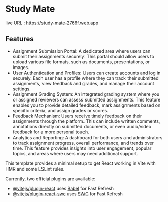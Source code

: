 # Study Mate

live URL : https://study-mate-2766f.web.app

## Features
- Assignment Submission Portal: A dedicated area where users can submit their assignments securely. This portal should allow users to upload various file formats, such as documents, presentations, or images.
- User Authentication and Profiles: Users can create accounts and log in securely. Each user has a profile where they can track their submitted assignments, view feedback and grades, and manage their account settings.
- Assignment Grading System: An integrated grading system where you or assigned reviewers can assess submitted assignments. This feature enables you to provide detailed feedback, mark assignments based on specific criteria, and assign grades or scores.
- Feedback Mechanism: Users receive timely feedback on their assignments through the platform. This can include written comments, annotations directly on submitted documents, or even audio/video feedback for a more personal touch.
- Analytics and Reporting: A dashboard for both users and administrators to track assignment progress, overall performance, and trends over time. This feature provides insights into user engagement, popular topics, and areas where users may need additional support.


This template provides a minimal setup to get React working in Vite with HMR and some ESLint rules.

Currently, two official plugins are available:

- [@vitejs/plugin-react](https://github.com/vitejs/vite-plugin-react/blob/main/packages/plugin-react/README.md) uses [Babel](https://babeljs.io/) for Fast Refresh
- [@vitejs/plugin-react-swc](https://github.com/vitejs/vite-plugin-react-swc) uses [SWC](https://swc.rs/) for Fast Refresh

